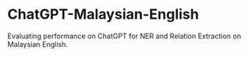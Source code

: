 # ChatGPT-Malaysian-English
Evaluating performance on ChatGPT for NER and Relation Extraction on Malaysian English.
